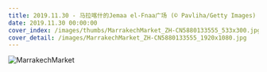 ```yaml
---
title: 2019.11.30 - 马拉喀什的Jemaa el-Fnaa广场 (© Pavliha/Getty Images)
date: 2019.11.30 00:00:00
cover_index: /images/thumbs/MarrakechMarket_ZH-CN5880133555_533x300.jpg
cover_detail: /images/MarrakechMarket_ZH-CN5880133555_1920x1080.jpg
---
```


![MarrakechMarket](/images/MarrakechMarket_ZH-CN5880133555_1920x1080.jpg)
